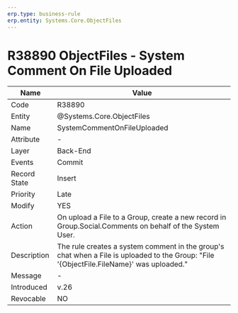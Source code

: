 ```yaml
---
erp.type: business-rule
erp.entity: Systems.Core.ObjectFiles
---
```


# R38890 ObjectFiles - System Comment On File Uploaded

| Name | Value |
| ---- | ----- |
| Code | R38890 |
| Entity | @Systems.Core.ObjectFiles |
| Name | SystemCommentOnFileUploaded |
| Attribute | - |
| Layer | Back-End |
| Events | Commit |
| Record State | Insert |
| Priority | Late |
| Modify | YES |
| Action | On upload a File to a Group, create a new record in Group.Social.Comments on behalf of the System User.|
| Description| The rule creates a system comment in the group's chat when a File is uploaded to the Group: "File '{ObjectFile.FileName}' was uploaded."|
| Message | - |
| Introduced |v.26|
| Revocable | NO |
